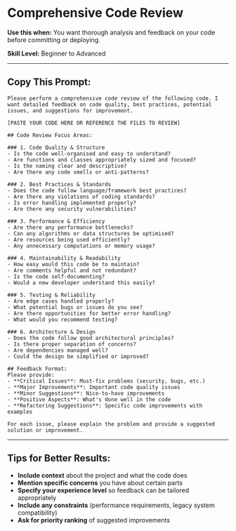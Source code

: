 # Comprehensive Code Review

**Use this when:** You want thorough analysis and feedback on your code before committing or deploying.

**Skill Level:** Beginner to Advanced

---

## Copy This Prompt:

```
Please perform a comprehensive code review of the following code. I want detailed feedback on code quality, best practices, potential issues, and suggestions for improvement.

[PASTE YOUR CODE HERE OR REFERENCE THE FILES TO REVIEW]

## Code Review Focus Areas:

### 1. Code Quality & Structure
- Is the code well-organised and easy to understand?
- Are functions and classes appropriately sized and focused?
- Is the naming clear and descriptive?
- Are there any code smells or anti-patterns?

### 2. Best Practices & Standards
- Does the code follow language/framework best practices?
- Are there any violations of coding standards?
- Is error handling implemented properly?
- Are there any security vulnerabilities?

### 3. Performance & Efficiency
- Are there any performance bottlenecks?
- Can any algorithms or data structures be optimised?
- Are resources being used efficiently?
- Any unnecessary computations or memory usage?

### 4. Maintainability & Readability
- How easy would this code be to maintain?
- Are comments helpful and not redundant?
- Is the code self-documenting?
- Would a new developer understand this easily?

### 5. Testing & Reliability
- Are edge cases handled properly?
- What potential bugs or issues do you see?
- Are there opportunities for better error handling?
- What would you recommend testing?

### 6. Architecture & Design
- Does the code follow good architectural principles?
- Is there proper separation of concerns?
- Are dependencies managed well?
- Could the design be simplified or improved?

## Feedback Format:
Please provide:
- **Critical Issues**: Must-fix problems (security, bugs, etc.)
- **Major Improvements**: Important code quality issues
- **Minor Suggestions**: Nice-to-have improvements
- **Positive Aspects**: What's done well in the code
- **Refactoring Suggestions**: Specific code improvements with examples

For each issue, please explain the problem and provide a suggested solution or improvement.
```

---

## Tips for Better Results:

- **Include context** about the project and what the code does
- **Mention specific concerns** you have about certain parts
- **Specify your experience level** so feedback can be tailored appropriately
- **Include any constraints** (performance requirements, legacy system compatibility)
- **Ask for priority ranking** of suggested improvements 